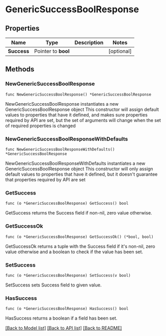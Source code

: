 # GenericSuccessBoolResponse

## Properties

Name | Type | Description | Notes
------------ | ------------- | ------------- | -------------
**Success** | Pointer to **bool** |  | [optional] 

## Methods

### NewGenericSuccessBoolResponse

`func NewGenericSuccessBoolResponse() *GenericSuccessBoolResponse`

NewGenericSuccessBoolResponse instantiates a new GenericSuccessBoolResponse object
This constructor will assign default values to properties that have it defined,
and makes sure properties required by API are set, but the set of arguments
will change when the set of required properties is changed

### NewGenericSuccessBoolResponseWithDefaults

`func NewGenericSuccessBoolResponseWithDefaults() *GenericSuccessBoolResponse`

NewGenericSuccessBoolResponseWithDefaults instantiates a new GenericSuccessBoolResponse object
This constructor will only assign default values to properties that have it defined,
but it doesn't guarantee that properties required by API are set

### GetSuccess

`func (o *GenericSuccessBoolResponse) GetSuccess() bool`

GetSuccess returns the Success field if non-nil, zero value otherwise.

### GetSuccessOk

`func (o *GenericSuccessBoolResponse) GetSuccessOk() (*bool, bool)`

GetSuccessOk returns a tuple with the Success field if it's non-nil, zero value otherwise
and a boolean to check if the value has been set.

### SetSuccess

`func (o *GenericSuccessBoolResponse) SetSuccess(v bool)`

SetSuccess sets Success field to given value.

### HasSuccess

`func (o *GenericSuccessBoolResponse) HasSuccess() bool`

HasSuccess returns a boolean if a field has been set.


[[Back to Model list]](../README.md#documentation-for-models) [[Back to API list]](../README.md#documentation-for-api-endpoints) [[Back to README]](../README.md)


